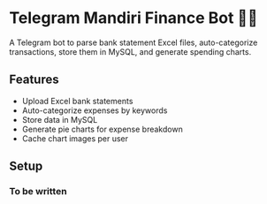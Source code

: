 # Telegram Mandiri Finance Bot 💸🤖

A Telegram bot to parse bank statement Excel files, auto-categorize transactions, store them in MySQL, and generate spending charts.

## Features
- Upload Excel bank statements
- Auto-categorize expenses by keywords
- Store data in MySQL
- Generate pie charts for expense breakdown
- Cache chart images per user

## Setup

### To be written